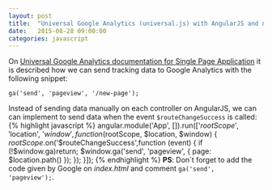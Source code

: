 ```yaml
---
layout: post
title:  "Universal Google Analytics (universal.js) with AngularJS and ngRoute"
date:   2015-08-28 09:00:00 
categories: javascript
---
```


On [Universal Google Analytics documentation for Single Page Application](https://developers.google.com/analytics/devguides/collection/analyticsjs/single-page-applications) it is described how we can send tracking data to Google Analytics with the following snippet:

 `ga('send', 'pageview', '/new-page');`

Instead of sending data manually on each controller on AngularJS, we can can implement to send data when the event `$routeChangeSuccess` is called:
{% highlight javascript %}
    angular.module('App', []).run(['$rootScope', '$location', '$window', function ($rootScope, $location, $window) {
        $rootScope.$on('$routeChangeSuccess',function (event) {
            if (!$window.ga)return;
            $window.ga('send', 'pageview', { page: $location.path() });
        });
    }]);
{% endhighlight %}
**PS**: Don´t forget to add the code given by Google on *index.html* and comment `ga('send', 'pageview');`.